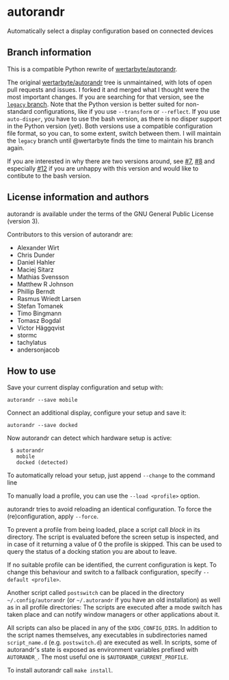 # autorandr 
Automatically select a display configuration based on connected devices

## Branch information

This is a compatible Python rewrite of
[wertarbyte/autorandr](https://github.com/wertarbyte/autorandr).

The original [wertarbyte/autorandr](https://github.com/wertarbyte/autorandr)
tree is unmaintained, with lots of open pull requests and issues. I forked it
and merged what I thought were the most important changes. If you are searching
for that version, see the [`legacy` branch](https://github.com/phillipberndt/autorandr/tree/legacy).
Note that the Python version is better suited for non-standard configurations,
like if you use `--transform` or `--reflect`. If you use `auto-disper`, you
have to use the bash version, as there is no disper support in the Python
version (yet). Both versions use a compatible configuration file format, so
you can, to some extent, switch between them.  I will maintain the `legacy`
branch until @wertarbyte finds the time to maintain his branch again.

If you are interested in why there are two versions around, see
[#7](https://github.com/phillipberndt/autorandr/issues/7),
[#8](https://github.com/phillipberndt/autorandr/issues/8) and
especially
[#12](https://github.com/phillipberndt/autorandr/issues/12)
if you are unhappy with this version and would like to contibute to the bash
version.

## License information and authors

autorandr is available under the terms of the GNU General Public License
(version 3).

Contributors to this version of autorandr are:

* Alexander Wirt
* Chris Dunder
* Daniel Hahler
* Maciej Sitarz
* Mathias Svensson
* Matthew R Johnson
* Phillip Berndt
* Rasmus Wriedt Larsen
* Stefan Tomanek
* Timo Bingmann
* Tomasz Bogdal
* Victor Häggqvist
* stormc
* tachylatus
* andersonjacob

## How to use

Save your current display configuration and setup with:
```
autorandr --save mobile
```

Connect an additional display, configure your setup and save it:
```
autorandr --save docked
```

Now autorandr can detect which hardware setup is active:
```
 $ autorandr
   mobile
   docked (detected)
```

To automatically reload your setup, just append `--change` to the command line

To manually load a profile, you can use the `--load <profile>` option.

autorandr tries to avoid reloading an identical configuration. To force the
(re)configuration, apply `--force`.

To prevent a profile from being loaded, place a script call _block_ in its
directory. The script is evaluated before the screen setup is inspected, and
in case of it returning a value of 0 the profile is skipped. This can be used
to query the status of a docking station you are about to leave.

If no suitable profile can be identified, the current configuration is kept.
To change this behaviour and switch to a fallback configuration, specify
`--default <profile>`.

Another script called `postswitch` can be placed in the directory
`~/.config/autorandr` (or `~/.autorandr` if you have an old installation) as well as in all profile directories: The scripts are executed
after a mode switch has taken place and can notify window managers or other
applications about it.

All scripts can also be placed in any of the `$XDG_CONFIG_DIRS`. In addition to
the script names themselves, any executables in subdirectories named
`script_name.d` (e.g. `postswitch.d`) are executed as well. In scripts, some of
autorandr's state is exposed as environment variables prefixed with `AUTORANDR_`.
The most useful one is `$AUTORANDR_CURRENT_PROFILE`.

To install autorandr call `make install`.
